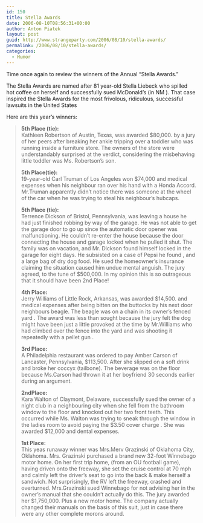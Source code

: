 ```yaml
---
id: 150
title: Stella Awards
date: 2006-08-10T08:56:31+00:00
author: Anton Piatek
layout: post
guid: http://www.strangeparty.com/2006/08/10/stella-awards/
permalink: /2006/08/10/stella-awards/
categories:
  - Humor
---
```

Time once again to review the winners of the Annual &#8220;Stella Awards.&#8221;

The Stella Awards are named after 81 year-old Stella Liebeck who spilled hot coffee on herself and successfully sued McDonald&#8217;s (in NM ). That case inspired the Stella Awards for the most frivolous, ridiculous, successful lawsuits in the United States

Here are this year&#8217;s winners:

<!--more-->

> **5th Place (tie):**  
> Kathleen Robertson of Austin, Texas, was awarded $80,000. by a jury of her peers after breaking her ankle tripping over a toddler who was running inside a furniture store. The owners of the store were understandably surprised at the verdict, considering the misbehaving little toddler was Ms. Robertson&#8217;s son.
> 
> **5th Place(tie):**  
> 19-year-old Carl Truman of Los Angeles won $74,000 and medical expenses when his neighbour ran over his hand with a Honda Accord. Mr.Truman apparently didn&#8217;t notice there was someone at the wheel of the car when he was trying to steal his neighbour&#8217;s hubcaps.
> 
> **5th Place (tie):**  
> Terrence Dickson of Bristol, Pennsylvania, was leaving a house he had just finished robbing by way of the garage. He was not able to get the garage door to go up since the automatic door opener was malfunctioning. He couldn&#8217;t re-enter the house because the door connecting the house and garage locked when he pulled it shut. The family was on vacation, and Mr. Dickson found himself locked in the garage for eight days. He subsisted on a case of Pepsi he found , and a large bag of dry dog food. He sued the homeowner&#8217;s insurance claiming the situation caused him undue mental anguish. The jury agreed, to the tune of $500,000. In my opinion this is so outrageous that it should have been 2nd Place!
> 
> **4th Place:**  
> Jerry Williams of Little Rock, Arkansas, was awarded $14,500. and medical expenses after being bitten on the buttocks by his next door neighbours beagle. The beagle was on a chain in its owner&#8217;s fenced yard . The award was less than sought because the jury felt the dog might have been just a little provoked at the time by Mr.Williams who had climbed over the fence into the yard and was shooting it repeatedly with a pellet gun .
> 
> **3rd Place:**  
> A Philadelphia restaurant was ordered to pay Amber Carson of Lancaster, Pennsylvania, $113,500. After she slipped on a soft drink and broke her coccyx (tailbone). The beverage was on the floor because Ms.Carson had thrown it at her boyfriend 30 seconds earlier during an argument.
> 
> **2ndPlace:**  
> Kara Walton of Claymont, Delaware, successfully sued the owner of a night club in a neighbouring city when she fell from the bathroom window to the floor and knocked out her two front teeth. This occurred while Ms. Walton was trying to sneak through the window in the ladies room to avoid paying the $3.50 cover charge . She was awarded $12,000 and dental expenses.
> 
> **1st Place:**  
> This yeas runaway winner was Mrs.Merv Grazinski of Oklahoma City, Oklahoma. Mrs. Grazinski purchased a brand new 32-foot Winnebago motor home. On her first trip home, (from an OU football game), having driven onto the freeway, she set the cruise control at 70 mph and calmly left the driver&#8217;s seat to go into the back & make herself a sandwich. Not surprisingly, the RV left the freeway, crashed and overturned. Mrs.Grazinski sued Winnebago for not advising her in the owner&#8217;s manual that she couldn&#8217;t actually do this. The jury awarded her $1,750,000. Plus a new motor home. The company actually changed their manuals on the basis of this suit, just in case there were any other complete morons around.